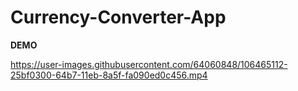 # Currency-Converter-App
**DEMO**

https://user-images.githubusercontent.com/64060848/106465112-25bf0300-64b7-11eb-8a5f-fa090ed0c456.mp4
